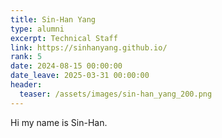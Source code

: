 ```yaml
---
title: Sin-Han Yang
type: alumni
excerpt: Technical Staff
link: https://sinhanyang.github.io/
rank: 5
date: 2024-08-15 00:00:00
date_leave: 2025-03-31 00:00:00
header:
  teaser: /assets/images/sin-han_yang_200.png
---
```


Hi my name is Sin-Han.
